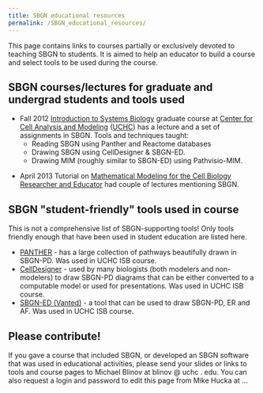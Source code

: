```yaml
---
title: SBGN educational resources
permalink: /SBGN_educational_resources/
---
```


This page contains links to courses partially or exclusively devoted to teaching SBGN to students. It is aimed to help an educator to build a course and select tools to be used during the course.

<span class="h-icon-documents">SBGN courses/lectures for graduate and undergrad students and tools used </span>
---------------------------------------------------------------------------------------------------------------

-   Fall 2012 [Introduction to Systems Biology](http://www.ccam.uchc.edu/mblinov/MEDS-6455-2012-Fall.html) graduate course at [Center for Cell Analysis and Modeling](http://www.ccam.uchc.edu/) ([UCHC](http://www.uchc.edu/)) has a lecture and a set of assignments in SBGN. Tools and techniques taught:
    -   Reading SBGN using Panther and Reactome databases
    -   Drawing SBGN using CellDesigner & SBGN-ED.
    -   Drawing MIM (roughly similar to SBGN-ED) using Pathvisio-MIM.

<!-- -->

-   April 2013 Tutorial on [Mathematical Modeling for the Cell Biology Researcher and Educator](http://www.nimbios.org/wordpress-training/cellbiology/schedule/) had couple of lectures mentioning SBGN.

<span class="h-icon-software">SBGN "student-friendly" tools used in course </span>
----------------------------------------------------------------------------------

This is not a comprehensive list of SBGN-supporting tools! Only tools friendly enough that have been used in student education are listed here.

-   [PANTHER](http://www.pantherdb.org/pathway/) - has a large collection of pathways beautifully drawn in SBGN-PD. Was used in UCHC ISB course.
-   [CellDesigner](http://www.celldesigner.org/) - used by many biologists (both modelers and non-modelers) to draw SBGN-PD diagrams that can be either converted to a computable model or used for presentations. Was used in UCHC ISB course.
-   [SBGN-ED (Vanted)](http://www.sbgn-ed.org/) - a tool that can be used to draw SBGN-PD, ER and AF. Was used in UCHC ISB course.

<span class="h-icon-editors"> Please contribute!
------------------------------------------------

If you gave a course that included SBGN, or developed an SBGN software that was used in educational activities, please send your slides or links to tools and course pages to Michael Blinov at blinov @ uchc . edu. You can also request a login and password to edit this page from Mike Hucka at ...